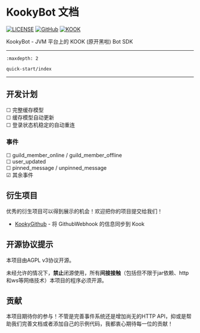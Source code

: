 # KookyBot 文档

[![LICENSE](https://img.shields.io/badge/License-AGPL--3.0--or--later-important?style=for-the-badge)](https://github.com/KookyBot/KookyBot/blob/master/LICENSE)
[![GitHub](https://img.shields.io/badge/KookyBot%2FKookyBot-%23121011.svg?style=for-the-badge&logo=github&logoColor=white)](https://github.com/KookyBot/KookyBot)
[![KOOK](https://img.shields.io/badge/KOOK服务器%2dKookyBot-%237289DA.svg?style=for-the-badge&color=7ACC35)](https://kook.top/wnWOP9)

KookyBot - JVM 平台上的 KOOK (原开黑啦) Bot SDK

----------

```{toctree}
:maxdepth: 2

quick-start/index
```

----------

## 开发计划

&#9744;&#160;完整缓存模型
<br/>
&#9744;&#160;缓存模型自动更新
<br/>
&#9744;&#160;登录状态机稳定的自动重连

### 事件

&#9744;&#160;guild_member_online / guild_member_offline
<br/>
&#9744;&#160;user_updated
<br/>
&#9744;&#160;pinned_message / unpinned_message
<br/>
&#9745;&#160;其余事件

## 衍生项目

优秀的衍生项目可以得到展示的机会！欢迎把你的项目提交给我们！

- [KookyGithub](https://github.com/zly2006/KookyGithub) - 将 GithubWebhook 的信息同步到 Kook

## 开源协议提示

本项目由AGPL v3协议开源。

未经允许的情况下，**禁止**闭源使用，所有**间接接触**（包括但不限于jar依赖、http和ws等网络技术）本项目的程序必须开源。

## 贡献

本项目期待你的参与！不管是完善事件系统还是增加尚无的HTTP API，抑或是帮助我们完善文档或者添加自己的示例代码，我都衷心期待每一位的贡献！
